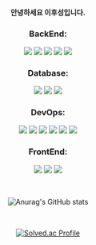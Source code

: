 <h4 align="center">안녕하세요 이후성입니다.</h4>

<h3 align="center">BackEnd:</h3>
<p align="center">
    <span><img src="https://img.shields.io/badge/java-007396?style=for-the-badge&logo=OpenJDK&logoColor=white"></span>
    <span><img src="https://img.shields.io/badge/Spring-6DB33F?style=for-the-badge&logo=Spring&logoColor=white"></span>
    <span><img src="https://img.shields.io/badge/Hibernate-59666C?style=for-the-badge&logo=Hibernate&logoColor=white"></span>
    <span><img src="https://img.shields.io/badge/JUnit5-25A162?style=for-the-badge&logo=JUnit5&logoColor=white"></span>
    <span><img src="https://img.shields.io/badge/QueryDSL-000000?style=for-the-badge&logo=QueryDSL&logoColor=white"></span>

</p>

<h3 align="center">Database:</h3>
<p align="center">
    <span><img src="https://img.shields.io/badge/MySQL-4479A1?style=for-the-badge&logo=MySQL&logoColor=white"></span>
    <span><img src="https://img.shields.io/badge/MariaDB-003545?style=for-the-badge&logo=mariadb&logoColor=white"></span>
    <span><img src="https://img.shields.io/badge/Redis-DC382D?style=for-the-badge&logo=Redis&logoColor=white"></span>
</p>

<h3 align="center">DevOps:</h3>
<p align="center">
    <span><img src="https://img.shields.io/badge/AWS-%23FF9900.svg?style=for-the-badge&logo=amazon-aws&logoColor=white"></span>
    <span><img src="https://img.shields.io/badge/docker-%230db7ed.svg?style=for-the-badge&logo=docker&logoColor=white"></span>
    <span><img src="https://img.shields.io/badge/grafana-%23F46800.svg?style=for-the-badge&logo=grafana&logoColor=white"></span>
    <span><img src="https://img.shields.io/badge/Prometheus-E6522C?style=for-the-badge&logo=Prometheus&logoColor=white"></span>
    <span><img src="https://img.shields.io/badge/GitHub Actions-2088FF?style=for-the-badge&logo=GitHub Actions&logoColor=white"></span>
    <span><img src="https://img.shields.io/badge/nginx-%23009639.svg?style=for-the-badge&logo=nginx&logoColor=white"></span>
</p>

<h3 align="center">FrontEnd:</h3>
<p align="center">
    <span><img src="https://img.shields.io/badge/HTML5-E34F26?style=for-the-badge&logo=HTML5&logoColor=white"></span>
    <span><img src="https://img.shields.io/badge/CSS3-1572B6?style=for-the-badge&logo=CSS3&logoColor=white"></span>
    <span><img src="https://img.shields.io/badge/Thymeleaf-005F0F?style=for-the-badge&logo=Thymeleaf&logoColor=white"></span>
</p>
<br>
<p align="center">
    <img src="https://github-readme-stats.vercel.app/api?username=LeeHusung&show_icons=true&theme=radical" alt="Anurag's GitHub stats">
</p>

<br>
<p align="center">
    <a href="https://solved.ac/mn04082">
        <img src="http://mazassumnida.wtf/api/generate_badge?boj=mn04082" alt="Solved.ac Profile">
    </a>
</p>
